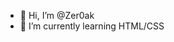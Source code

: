 - 👋 Hi, I’m @Zer0ak
- 🌱 I’m currently learning HTML/CSS


<!---
Zer0ak/Zer0ak is a ✨ special ✨ repository because its `README.md` (this file) appears on your GitHub profile.
You can click the Preview link to take a look at your changes.
--->
